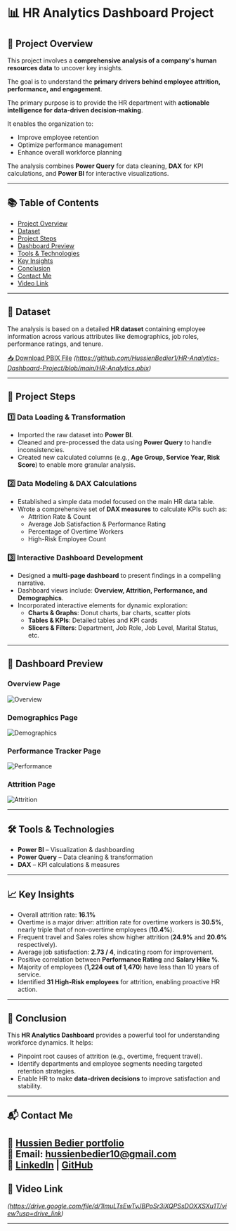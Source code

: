 # 📊 HR Analytics Dashboard Project

## 📌 Project Overview
This project involves a **comprehensive analysis of a company's human resources data** to uncover key insights.  

The goal is to understand the **primary drivers behind employee attrition, performance, and engagement**.  

The primary purpose is to provide the HR department with **actionable intelligence for data-driven decision-making**.  

It enables the organization to:
- Improve employee retention  
- Optimize performance management  
- Enhance overall workforce planning  

The analysis combines **Power Query** for data cleaning, **DAX** for KPI calculations, and **Power BI** for interactive visualizations.

---

## 📚 Table of Contents
- [Project Overview](#-project-overview)  
- [Dataset](#-dataset)  
- [Project Steps](#-project-steps)  
- [Dashboard Preview](#-dashboard-preview)  
- [Tools & Technologies](#-tools--technologies)  
- [Key Insights](#-key-insights)  
- [Conclusion](#-conclusion)  
- [Contact Me](#-contact-me)  
- [Video Link](#-video-link)  

---

## 📂 Dataset
The analysis is based on a detailed **HR dataset** containing employee information across various attributes like demographics, job roles, performance ratings, and tenure.  

[📥 Download PBIX File](#) *(https://github.com/HussienBedier1/HR-Analytics-Dashboard-Project/blob/main/HR-Analytics.pbix)*

---

## 📑 Project Steps

### 1️⃣ Data Loading & Transformation
- Imported the raw dataset into **Power BI**.  
- Cleaned and pre-processed the data using **Power Query** to handle inconsistencies.  
- Created new calculated columns (e.g., **Age Group, Service Year, Risk Score**) to enable more granular analysis.  

### 2️⃣ Data Modeling & DAX Calculations
- Established a simple data model focused on the main HR data table.  
- Wrote a comprehensive set of **DAX measures** to calculate KPIs such as:  
  - Attrition Rate & Count  
  - Average Job Satisfaction & Performance Rating  
  - Percentage of Overtime Workers  
  - High-Risk Employee Count  

### 3️⃣ Interactive Dashboard Development
- Designed a **multi-page dashboard** to present findings in a compelling narrative.  
- Dashboard views include: **Overview, Attrition, Performance, and Demographics**.  
- Incorporated interactive elements for dynamic exploration:  
  - **Charts & Graphs**: Donut charts, bar charts, scatter plots  
  - **Tables & KPIs**: Detailed tables and KPI cards  
  - **Slicers & Filters**: Department, Job Role, Job Level, Marital Status, etc.  

---

## 📸 Dashboard Preview
  
### Overview Page  
![Overview]( https://github.com/HussienBedier1/HR-Analytics-Dashboard-Project/blob/main/Overview.png)  

### Demographics Page  
![Demographics]( https://github.com/HussienBedier1/HR-Analytics-Dashboard-Project/blob/main/Demographics%20.png)

### Performance Tracker Page  
![Performance]( https://github.com/HussienBedier1/HR-Analytics-Dashboard-Project/blob/main/Performance%20Tracker.png)  

### Attrition Page  
![Attrition]( https://github.com/HussienBedier1/HR-Analytics-Dashboard-Project/blob/main/Attrition%20.png)  


  

---

## 🛠️ Tools & Technologies
- **Power BI** – Visualization & dashboarding  
- **Power Query** – Data cleaning & transformation  
- **DAX** – KPI calculations & measures  

---

## 📈 Key Insights
- Overall attrition rate: **16.1%**  
- Overtime is a major driver: attrition rate for overtime workers is **30.5%**, nearly triple that of non-overtime employees (**10.4%**).  
- Frequent travel and Sales roles show higher attrition (**24.9%** and **20.6%** respectively).  
- Average job satisfaction: **2.73 / 4**, indicating room for improvement.  
- Positive correlation between **Performance Rating** and **Salary Hike %**.  
- Majority of employees (**1,224 out of 1,470**) have less than 10 years of service.  
- Identified **31 High-Risk employees** for attrition, enabling proactive HR action.  

---

## 🏁 Conclusion
This **HR Analytics Dashboard** provides a powerful tool for understanding workforce dynamics. It helps:  
- Pinpoint root causes of attrition (e.g., overtime, frequent travel).  
- Identify departments and employee segments needing targeted retention strategies.  
- Enable HR to make **data-driven decisions** to improve satisfaction and stability.  

---

## 📬 Contact Me  
💼 **[Hussien Bedier portfolio](https://hussien-bedier.my.canva.site/hussien-bedier-portfolio)**  
📧 Email: [hussienbedier10@gmail.com](mailto:hussienbedier10@gmail.com)  
🔗 [LinkedIn](https://www.linkedin.com/in/hussien-bedier-34a778231/) | [GitHub](https://github.com/HussienBedier1)
---

## 🎥 Video Link
*(https://drive.google.com/file/d/1lmuLTsEwTvJBPoSr3iXQPSsDOXXSXu1T/view?usp=drive_link)*  

---
